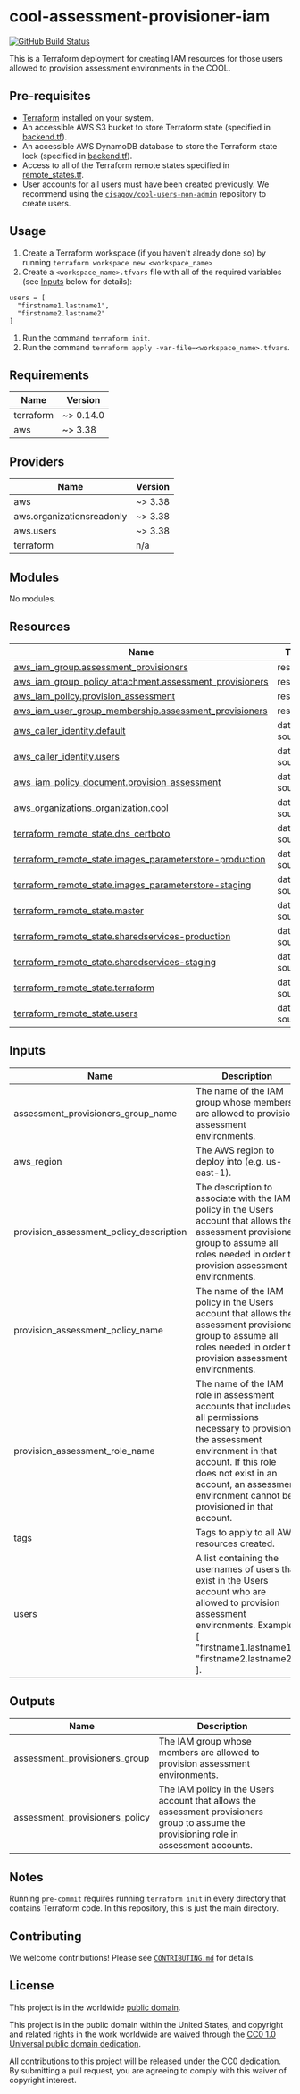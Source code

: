 # cool-assessment-provisioner-iam #

[![GitHub Build Status](https://github.com/cisagov/cool-assessment-provisioner-iam/workflows/build/badge.svg)](https://github.com/cisagov/cool-assessment-provisioner-iam/actions)

This is a Terraform deployment for creating IAM resources for those
users allowed to provision assessment environments in the COOL.

## Pre-requisites ##

- [Terraform](https://www.terraform.io/) installed on your system.
- An accessible AWS S3 bucket to store Terraform state
  (specified in [backend.tf](backend.tf)).
- An accessible AWS DynamoDB database to store the Terraform state lock
  (specified in [backend.tf](backend.tf)).
- Access to all of the Terraform remote states specified in
  [remote_states.tf](remote_states.tf).
- User accounts for all users must have been created previously.  We
  recommend using the
  [`cisagov/cool-users-non-admin`](https://github.com/cisagov/cool-users-non-admin)
  repository to create users.

## Usage ##

1. Create a Terraform workspace (if you haven't already done so) by running
   `terraform workspace new <workspace_name>`
1. Create a `<workspace_name>.tfvars` file with all of the required
  variables (see [Inputs](#Inputs) below for details):

  ```hcl
  users = [
    "firstname1.lastname1",
    "firstname2.lastname2"
  ]
  ```

1. Run the command `terraform init`.
1. Run the command `terraform apply -var-file=<workspace_name>.tfvars`.

## Requirements ##

| Name | Version |
|------|---------|
| terraform | ~> 0.14.0 |
| aws | ~> 3.38 |

## Providers ##

| Name | Version |
|------|---------|
| aws | ~> 3.38 |
| aws.organizationsreadonly | ~> 3.38 |
| aws.users | ~> 3.38 |
| terraform | n/a |

## Modules ##

No modules.

## Resources ##

| Name | Type |
|------|------|
| [aws_iam_group.assessment_provisioners](https://registry.terraform.io/providers/hashicorp/aws/latest/docs/resources/iam_group) | resource |
| [aws_iam_group_policy_attachment.assessment_provisioners](https://registry.terraform.io/providers/hashicorp/aws/latest/docs/resources/iam_group_policy_attachment) | resource |
| [aws_iam_policy.provision_assessment](https://registry.terraform.io/providers/hashicorp/aws/latest/docs/resources/iam_policy) | resource |
| [aws_iam_user_group_membership.assessment_provisioners](https://registry.terraform.io/providers/hashicorp/aws/latest/docs/resources/iam_user_group_membership) | resource |
| [aws_caller_identity.default](https://registry.terraform.io/providers/hashicorp/aws/latest/docs/data-sources/caller_identity) | data source |
| [aws_caller_identity.users](https://registry.terraform.io/providers/hashicorp/aws/latest/docs/data-sources/caller_identity) | data source |
| [aws_iam_policy_document.provision_assessment](https://registry.terraform.io/providers/hashicorp/aws/latest/docs/data-sources/iam_policy_document) | data source |
| [aws_organizations_organization.cool](https://registry.terraform.io/providers/hashicorp/aws/latest/docs/data-sources/organizations_organization) | data source |
| [terraform_remote_state.dns_certboto](https://registry.terraform.io/providers/hashicorp/terraform/latest/docs/data-sources/remote_state) | data source |
| [terraform_remote_state.images_parameterstore-production](https://registry.terraform.io/providers/hashicorp/terraform/latest/docs/data-sources/remote_state) | data source |
| [terraform_remote_state.images_parameterstore-staging](https://registry.terraform.io/providers/hashicorp/terraform/latest/docs/data-sources/remote_state) | data source |
| [terraform_remote_state.master](https://registry.terraform.io/providers/hashicorp/terraform/latest/docs/data-sources/remote_state) | data source |
| [terraform_remote_state.sharedservices-production](https://registry.terraform.io/providers/hashicorp/terraform/latest/docs/data-sources/remote_state) | data source |
| [terraform_remote_state.sharedservices-staging](https://registry.terraform.io/providers/hashicorp/terraform/latest/docs/data-sources/remote_state) | data source |
| [terraform_remote_state.terraform](https://registry.terraform.io/providers/hashicorp/terraform/latest/docs/data-sources/remote_state) | data source |
| [terraform_remote_state.users](https://registry.terraform.io/providers/hashicorp/terraform/latest/docs/data-sources/remote_state) | data source |

## Inputs ##

| Name | Description | Type | Default | Required |
|------|-------------|------|---------|:--------:|
| assessment\_provisioners\_group\_name | The name of the IAM group whose members are allowed to provision assessment environments. | `string` | `"assessment_provisioners"` | no |
| aws\_region | The AWS region to deploy into (e.g. us-east-1). | `string` | `"us-east-1"` | no |
| provision\_assessment\_policy\_description | The description to associate with the IAM policy in the Users account that allows the assessment provisioner group to assume all roles needed in order to provision assessment environments. | `string` | `"Allows the assessment provisioner group to assume all roles needed in order to provision assessment environments."` | no |
| provision\_assessment\_policy\_name | The name of the IAM policy in the Users account that allows the assessment provisioner group to assume all roles needed in order to provision assessment environments. | `string` | `"AssumeProvisionAssessment"` | no |
| provision\_assessment\_role\_name | The name of the IAM role in assessment accounts that includes all permissions necessary to provision the assessment environment in that account.  If this role does not exist in an account, an assessment environment cannot be provisioned in that account. | `string` | `"ProvisionAccount"` | no |
| tags | Tags to apply to all AWS resources created. | `map(string)` | `{}` | no |
| users | A list containing the usernames of users that exist in the Users account who are allowed to provision assessment environments.  Example: [ "firstname1.lastname1", "firstname2.lastname2" ]. | `list(string)` | n/a | yes |

## Outputs ##

| Name | Description |
|------|-------------|
| assessment\_provisioners\_group | The IAM group whose members are allowed to provision assessment environments. |
| assessment\_provisioners\_policy | The IAM policy in the Users account that allows the assessment provisioners group to assume the provisioning role in assessment accounts. |

## Notes ##

Running `pre-commit` requires running `terraform init` in every directory that
contains Terraform code. In this repository, this is just the main directory.

## Contributing ##

We welcome contributions!  Please see [`CONTRIBUTING.md`](CONTRIBUTING.md) for
details.

## License ##

This project is in the worldwide [public domain](LICENSE).

This project is in the public domain within the United States, and
copyright and related rights in the work worldwide are waived through
the [CC0 1.0 Universal public domain
dedication](https://creativecommons.org/publicdomain/zero/1.0/).

All contributions to this project will be released under the CC0
dedication. By submitting a pull request, you are agreeing to comply
with this waiver of copyright interest.
